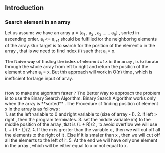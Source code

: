 ## Introduction

### Search element in an array

Let us assume we have an array a = [a<sub>1</sub> , a<sub>2</sub> , a<sub>3</sub> ...... a<sub>n</sub>] , sorted in ascending order. a<sub>i</sub> <= a<sub>i+1</sub> should be fulfilled for the neighboring elements of the array. Our target is to search for the position of the element x in the array , that is we need to find index (i) such that a<sub>i</sub> = x.
<br/>

The Naive way of finding the index of element of x in the array , is to iterate through the whole array from left to right and return the position of the  element x when a<sub>i</sub> = x. But this approach will work in O(n) time , which is inefficient for large input of array. 

<br>
How to make the algorithm faster ? The Better Way to approach the problem is to use the Binary Search Algorithm.  Binary Search Algorithm works only when the array is **sorted** . The Procedure of finding position of element x in the array is as follows :
<br>
1. set the left variable to 0 and right variable to (size of array - 1).
2. If left > right , then the program terminates.
3. set the middle variable (m)  to the middle position of the array ,that is (L + R)/2 , to avoid overflow we will use L + (R - L)/2.
4. If the m is greater than the variable x , then we will cut off all the elements to the right of it . Else if it is smaller than x , then we will cut off all the elements to the left of it.
5. At the end we will have only one element in the array , which will be either equal to x or not equal to x.














